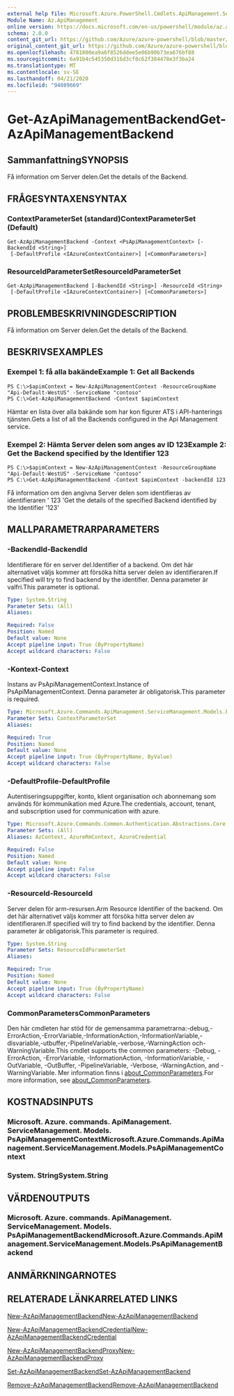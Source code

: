 ```yaml
---
external help file: Microsoft.Azure.PowerShell.Cmdlets.ApiManagement.ServiceManagement.dll-Help.xml
Module Name: Az.ApiManagement
online version: https://docs.microsoft.com/en-us/powershell/module/az.apimanagement/get-azapimanagementbackend
schema: 2.0.0
content_git_url: https://github.com/Azure/azure-powershell/blob/master/src/ApiManagement/ApiManagement/help/Get-AzApiManagementBackend.md
original_content_git_url: https://github.com/Azure/azure-powershell/blob/master/src/ApiManagement/ApiManagement/help/Get-AzApiManagementBackend.md
ms.openlocfilehash: 4781800ea9a6f8526ddee5e06b90b73ea676bf88
ms.sourcegitcommit: 6a91b4c545350d316d3cf8c62f384478e3f3ba24
ms.translationtype: MT
ms.contentlocale: sv-SE
ms.lasthandoff: 04/21/2020
ms.locfileid: "94089669"
---
```

# <span data-ttu-id="0d696-101">Get-AzApiManagementBackend</span><span class="sxs-lookup"><span data-stu-id="0d696-101">Get-AzApiManagementBackend</span></span>

## <span data-ttu-id="0d696-102">Sammanfattning</span><span class="sxs-lookup"><span data-stu-id="0d696-102">SYNOPSIS</span></span>
<span data-ttu-id="0d696-103">Få information om Server delen.</span><span class="sxs-lookup"><span data-stu-id="0d696-103">Get the details of the Backend.</span></span>

## <span data-ttu-id="0d696-104">FRÅGESYNTAXEN</span><span class="sxs-lookup"><span data-stu-id="0d696-104">SYNTAX</span></span>

### <span data-ttu-id="0d696-105">ContextParameterSet (standard)</span><span class="sxs-lookup"><span data-stu-id="0d696-105">ContextParameterSet (Default)</span></span>
```
Get-AzApiManagementBackend -Context <PsApiManagementContext> [-BackendId <String>]
 [-DefaultProfile <IAzureContextContainer>] [<CommonParameters>]
```

### <span data-ttu-id="0d696-106">ResourceIdParameterSet</span><span class="sxs-lookup"><span data-stu-id="0d696-106">ResourceIdParameterSet</span></span>
```
Get-AzApiManagementBackend [-BackendId <String>] -ResourceId <String>
 [-DefaultProfile <IAzureContextContainer>] [<CommonParameters>]
```

## <span data-ttu-id="0d696-107">PROBLEMBESKRIVNING</span><span class="sxs-lookup"><span data-stu-id="0d696-107">DESCRIPTION</span></span>
<span data-ttu-id="0d696-108">Få information om Server delen.</span><span class="sxs-lookup"><span data-stu-id="0d696-108">Get the details of the Backend.</span></span>

## <span data-ttu-id="0d696-109">BESKRIVS</span><span class="sxs-lookup"><span data-stu-id="0d696-109">EXAMPLES</span></span>

### <span data-ttu-id="0d696-110">Exempel 1: få alla bakände</span><span class="sxs-lookup"><span data-stu-id="0d696-110">Example 1: Get all Backends</span></span>
```
PS C:\>$apimContext = New-AzApiManagementContext -ResourceGroupName "Api-Default-WestUS" -ServiceName "contoso"
PS C:\>Get-AzApiManagementBackend -Context $apimContext
```

<span data-ttu-id="0d696-111">Hämtar en lista över alla bakände som har kon figurer ATS i API-hanterings tjänsten.</span><span class="sxs-lookup"><span data-stu-id="0d696-111">Gets a list of all the Backends configured in the Api Management service.</span></span>

### <span data-ttu-id="0d696-112">Exempel 2: Hämta Server delen som anges av ID 123</span><span class="sxs-lookup"><span data-stu-id="0d696-112">Example 2: Get the Backend specified by the Identifier 123</span></span>
```
PS C:\>$apimContext = New-AzApiManagementContext -ResourceGroupName "Api-Default-WestUS" -ServiceName "contoso"
PS C:\>Get-AzApiManagementBackend -Context $apimContext -backendId 123
```

<span data-ttu-id="0d696-113">Få information om den angivna Server delen som identifieras av identifieraren ' 123 '</span><span class="sxs-lookup"><span data-stu-id="0d696-113">Get the details of the specified Backend identified by the Identifier '123'</span></span>

## <span data-ttu-id="0d696-114">MALLPARAMETRAR</span><span class="sxs-lookup"><span data-stu-id="0d696-114">PARAMETERS</span></span>

### <span data-ttu-id="0d696-115">-BackendId</span><span class="sxs-lookup"><span data-stu-id="0d696-115">-BackendId</span></span>
<span data-ttu-id="0d696-116">Identifierare för en server del.</span><span class="sxs-lookup"><span data-stu-id="0d696-116">Identifier of a backend.</span></span>
<span data-ttu-id="0d696-117">Om det här alternativet väljs kommer att försöka hitta server delen av identifieraren.</span><span class="sxs-lookup"><span data-stu-id="0d696-117">If specified will try to find backend by the identifier.</span></span>
<span data-ttu-id="0d696-118">Denna parameter är valfri.</span><span class="sxs-lookup"><span data-stu-id="0d696-118">This parameter is optional.</span></span>

```yaml
Type: System.String
Parameter Sets: (All)
Aliases:

Required: False
Position: Named
Default value: None
Accept pipeline input: True (ByPropertyName)
Accept wildcard characters: False
```

### <span data-ttu-id="0d696-119">-Kontext</span><span class="sxs-lookup"><span data-stu-id="0d696-119">-Context</span></span>
<span data-ttu-id="0d696-120">Instans av PsApiManagementContext.</span><span class="sxs-lookup"><span data-stu-id="0d696-120">Instance of PsApiManagementContext.</span></span>
<span data-ttu-id="0d696-121">Denna parameter är obligatorisk.</span><span class="sxs-lookup"><span data-stu-id="0d696-121">This parameter is required.</span></span>

```yaml
Type: Microsoft.Azure.Commands.ApiManagement.ServiceManagement.Models.PsApiManagementContext
Parameter Sets: ContextParameterSet
Aliases:

Required: True
Position: Named
Default value: None
Accept pipeline input: True (ByPropertyName, ByValue)
Accept wildcard characters: False
```

### <span data-ttu-id="0d696-122">-DefaultProfile</span><span class="sxs-lookup"><span data-stu-id="0d696-122">-DefaultProfile</span></span>
<span data-ttu-id="0d696-123">Autentiseringsuppgifter, konto, klient organisation och abonnemang som används för kommunikation med Azure.</span><span class="sxs-lookup"><span data-stu-id="0d696-123">The credentials, account, tenant, and subscription used for communication with azure.</span></span>

```yaml
Type: Microsoft.Azure.Commands.Common.Authentication.Abstractions.Core.IAzureContextContainer
Parameter Sets: (All)
Aliases: AzContext, AzureRmContext, AzureCredential

Required: False
Position: Named
Default value: None
Accept pipeline input: False
Accept wildcard characters: False
```

### <span data-ttu-id="0d696-124">-ResourceId</span><span class="sxs-lookup"><span data-stu-id="0d696-124">-ResourceId</span></span>
<span data-ttu-id="0d696-125">Server delen för arm-resursen.</span><span class="sxs-lookup"><span data-stu-id="0d696-125">Arm Resource Identifier of the backend.</span></span> <span data-ttu-id="0d696-126">Om det här alternativet väljs kommer att försöka hitta server delen av identifieraren.</span><span class="sxs-lookup"><span data-stu-id="0d696-126">If specified will try to find backend by the identifier.</span></span> <span data-ttu-id="0d696-127">Denna parameter är obligatorisk.</span><span class="sxs-lookup"><span data-stu-id="0d696-127">This parameter is required.</span></span>

```yaml
Type: System.String
Parameter Sets: ResourceIdParameterSet
Aliases:

Required: True
Position: Named
Default value: None
Accept pipeline input: True (ByPropertyName)
Accept wildcard characters: False
```

### <span data-ttu-id="0d696-128">CommonParameters</span><span class="sxs-lookup"><span data-stu-id="0d696-128">CommonParameters</span></span>
<span data-ttu-id="0d696-129">Den här cmdleten har stöd för de gemensamma parametrarna:-debug,-ErrorAction,-ErrorVariable,-InformationAction,-InformationVariable,-disvariable,-utbuffer,-PipelineVariable,-verbose,-WarningAction och-WarningVariable.</span><span class="sxs-lookup"><span data-stu-id="0d696-129">This cmdlet supports the common parameters: -Debug, -ErrorAction, -ErrorVariable, -InformationAction, -InformationVariable, -OutVariable, -OutBuffer, -PipelineVariable, -Verbose, -WarningAction, and -WarningVariable.</span></span> <span data-ttu-id="0d696-130">Mer information finns i [about_CommonParameters](http://go.microsoft.com/fwlink/?LinkID=113216).</span><span class="sxs-lookup"><span data-stu-id="0d696-130">For more information, see [about_CommonParameters](http://go.microsoft.com/fwlink/?LinkID=113216).</span></span>

## <span data-ttu-id="0d696-131">KOSTNADS</span><span class="sxs-lookup"><span data-stu-id="0d696-131">INPUTS</span></span>

### <span data-ttu-id="0d696-132">Microsoft. Azure. commands. ApiManagement. ServiceManagement. Models. PsApiManagementContext</span><span class="sxs-lookup"><span data-stu-id="0d696-132">Microsoft.Azure.Commands.ApiManagement.ServiceManagement.Models.PsApiManagementContext</span></span>

### <span data-ttu-id="0d696-133">System. String</span><span class="sxs-lookup"><span data-stu-id="0d696-133">System.String</span></span>

## <span data-ttu-id="0d696-134">VÄRDEN</span><span class="sxs-lookup"><span data-stu-id="0d696-134">OUTPUTS</span></span>

### <span data-ttu-id="0d696-135">Microsoft. Azure. commands. ApiManagement. ServiceManagement. Models. PsApiManagementBackend</span><span class="sxs-lookup"><span data-stu-id="0d696-135">Microsoft.Azure.Commands.ApiManagement.ServiceManagement.Models.PsApiManagementBackend</span></span>

## <span data-ttu-id="0d696-136">ANMÄRKNINGAR</span><span class="sxs-lookup"><span data-stu-id="0d696-136">NOTES</span></span>

## <span data-ttu-id="0d696-137">RELATERADE LÄNKAR</span><span class="sxs-lookup"><span data-stu-id="0d696-137">RELATED LINKS</span></span>

[<span data-ttu-id="0d696-138">New-AzApiManagementBackend</span><span class="sxs-lookup"><span data-stu-id="0d696-138">New-AzApiManagementBackend</span></span>](./New-AzApiManagementBackend.md)

[<span data-ttu-id="0d696-139">New-AzApiManagementBackendCredential</span><span class="sxs-lookup"><span data-stu-id="0d696-139">New-AzApiManagementBackendCredential</span></span>](./New-AzApiManagementBackendCredential.md)

[<span data-ttu-id="0d696-140">New-AzApiManagementBackendProxy</span><span class="sxs-lookup"><span data-stu-id="0d696-140">New-AzApiManagementBackendProxy</span></span>](./New-AzApiManagementBackendProxy.md)

[<span data-ttu-id="0d696-141">Set-AzApiManagementBackend</span><span class="sxs-lookup"><span data-stu-id="0d696-141">Set-AzApiManagementBackend</span></span>](./Set-AzApiManagementBackend.md)

[<span data-ttu-id="0d696-142">Remove-AzApiManagementBackend</span><span class="sxs-lookup"><span data-stu-id="0d696-142">Remove-AzApiManagementBackend</span></span>](./Remove-AzApiManagementBackend.md)
